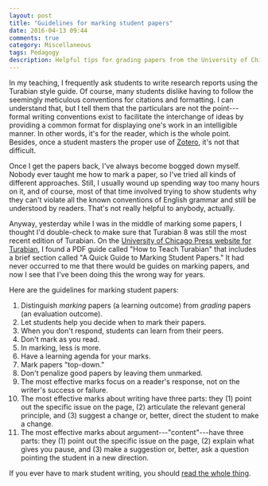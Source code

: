```yaml
---
layout: post
title: "Guidelines for marking student papers"
date: 2016-04-13 09:44
comments: true
category: Miscellaneous
tags: Pedagogy
description: Helpful tips for grading papers from the University of Chicago Press.
---
```


[turabian-site]: http://www.press.uchicago.edu/books/turabian/manual/index.html
[marking-guide]: http://www.press.uchicago.edu/books/turabian/turabian_instructor_guide.pdf

In my teaching, I frequently ask students to write research reports using the Turabian style guide. Of course, many students dislike having to follow the seemingly meticulous conventions for citations and formatting. I can understand that, but I tell them that the particulars are not the point---formal writing conventions exist to facilitate the interchange of ideas by providing a common format for displaying one's work in an intelligible manner. In other words, it's for the reader, which is the whole point. Besides, once a student masters the proper use of [Zotero](http://www.zotero.org/), it's not that difficult.

Once I get the papers back, I've always become bogged down myself. Nobody ever taught me how to mark a paper, so I've tried all kinds of different approaches. Still, I usually wound up spending way too many hours on it, and of course, most of that time involved trying to show students why they can't violate all the known conventions of English grammar and still be understood by readers. That's not really helpful to anybody, actually.

Anyway, yesterday while I was in the middle of marking some papers, I thought I'd double-check to make sure that Turabian 8 was still the most recent edition of Turabian. On the [University of Chicago Press website for Turabian][turabian-site], I found a PDF guide called "How to Teach Turabian" that includes a brief section called "A Quick Guide to Marking Student Papers." It had never occurred to me that there would be guides on marking papers, and now I see that I've been doing this the wrong way for years.

Here are the guidelines for marking student papers:

1. Distinguish *marking* papers (a learning outcome) from *grading* papers (an evaluation outcome).
2. Let students help you decide when to mark their papers.
3. When you don't respond, students can learn from their peers. 
4. Don't mark as you read.
5. In marking, less is more.
6. Have a learning agenda for your marks. 
7. Mark papers "top-down."
8. Don't penalize good papers by leaving them unmarked. 
9. The most effective marks focus on a reader's response, not on the writer's success or failure.
10. The most effective marks about writing have three parts: they (1) point out the specific issue on the page, (2) articulate the relevant general principle, and (3) suggest a change or, better, direct the student to make a change.
11. The most effective marks about argument---"content"---have three parts: they (1) point out the specific issue on the page, (2) explain what gives you pause, and (3) make a suggestion or, better, ask a question pointing the student in a new direction.

If you ever have to mark student writing, you should [read the whole thing][marking-guide].